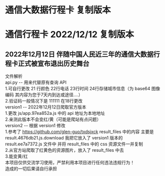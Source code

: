 # 通信大数据行程卡 复制版本

# 通信行程卡 2022/12/12 复制版本
## 2022年12月12日 伴随中国人民近三年的通信大数据行程卡正式被宣布退出历史舞台
文件解析
</br>
api.py -- 用来代替原有查询 API
</br>
       1.可自行更改 21 行颜色 22行电话 23行时间 24行存储城市信息（为 base64 图像编码 其内容为您于7天内到达或途径....）
       </br>
       2.验证码一般情况下是 111111 在18行更改
       </br>
version1 -- 2022年12月12日爬取官方版本</br>
       1.更改 js/app.97ea852a.js 中的 api 地址为本地地址</br>
       2.亲测此版本不会变红/黄（可能是爬站有点问题）</br>
version2 -- 根据 version1 修改</br>
       1.参考了 https://github.com/glen-guo/txdsjxck result_files 中的内容 主要是 result.4676db21.js.download 我把它放入了 version1 版本的 result.ee7a7372.js 文件中 并将 result_files 中的 css 资源文件一并复制</br>
       2.从官方站爬取了红黄色的资源图片，放入了 result_files 中去</br>
       3.能变黄/红</br>
本项目仅供交流学习使用，严禁利用本项目进行任何违法违规行为！</br>
造成的一切后果请自行承担</br>
